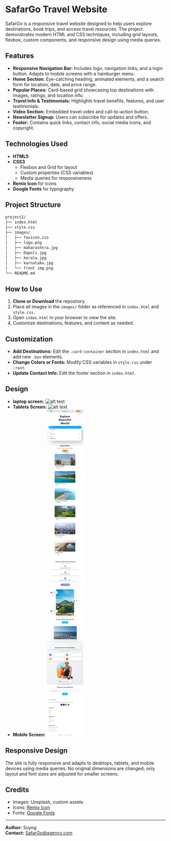 # SafarGo Travel Website

SafarGo is a responsive travel website designed to help users explore destinations, book trips, and access travel resources. The project demonstrates modern HTML and CSS techniques, including grid layouts, flexbox, custom components, and responsive design using media queries.

## Features

- **Responsive Navigation Bar:** Includes logo, navigation links, and a login button. Adapts to mobile screens with a hamburger menu.
- **Home Section:** Eye-catching heading, animated elements, and a search form for location, date, and price range.
- **Popular Places:** Card-based grid showcasing top destinations with images, ratings, and location info.
- **Travel Info & Testimonials:** Highlights travel benefits, features, and user testimonials.
- **Video Section:** Embedded travel video and call-to-action button.
- **Newsletter Signup:** Users can subscribe for updates and offers.
- **Footer:** Contains quick links, contact info, social media icons, and copyright.

## Technologies Used

- **HTML5**
- **CSS3**
  - Flexbox and Grid for layout
  - Custom properties (CSS variables)
  - Media queries for responsiveness
- **Remix Icon** for icons
- **Google Fonts** for typography

## Project Structure

```
project2/
├── index.html
├── style.css
├── images/
│   ├── favicon.ico
│   ├── logo.png
│   ├── maharashtra.jpg
│   ├── Dapoli.jpg
│   ├── kerala.jpg
│   ├── karnataka.jpg
│   └── front img.png
└── README.md
```

## How to Use

1. **Clone or Download** the repository.
2. Place all images in the `images/` folder as referenced in `index.html` and `style.css`.
3. Open `index.html` in your browser to view the site.
4. Customize destinations, features, and content as needed.

## Customization

- **Add Destinations:** Edit the `.card-container` section in `index.html` and add new `.box` elements.
- **Change Colors or Fonts:** Modify CSS variables in `style.css` under `:root`.
- **Update Contact Info:** Edit the footer section in `index.html`.

## Design 
- **laptop screen:**
![alt text](127.0.0.1_5500_project2_index.html.png)
- **Tablets Screen:**
![alt text](<127.0.0.1_5500_project2_index.html (1).png>)
- **Mobile Screen:**
![alt text](<127.0.0.1_5500_project2_index.html (2)-1.png>)
## Responsive Design

The site is fully responsive and adapts to desktops, tablets, and mobile devices using media queries. No original dimensions are changed; only layout and font sizes are adjusted for smaller screens.

## Credits

- Images: Unsplash, custom assets
- Icons: [Remix Icon](https://remixicon.com/)
- Fonts: [Google Fonts](https://fonts.google.com/)

---

**Author:** Suyog  
**Contact:** SafarGo@agency.com
